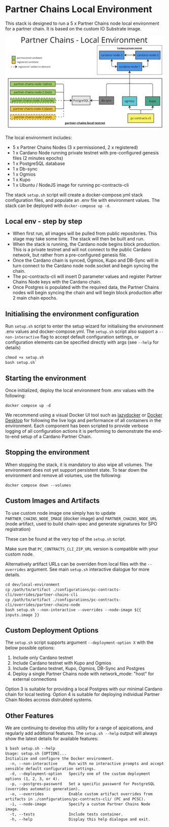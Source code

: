 # Partner Chains Local Environment

This stack is designed to run a 5 x Partner Chains node local environment for a partner chain. It is based on the custom IO Substrate image.

![alt text](pc-local-env.png)

The local environment includes:

- 5 x Partner Chains Nodes (3 x permissioned, 2 x registered)
- 1 x Cardano Node running private testnet with pre-configured genesis files (2 minutes epochs)
- 1 x PostgreSQL database
- 1 x Db-sync
- 1 x Ogmios
- 1 x Kupo
- 1 x Ubuntu / NodeJS image for running pc-contracts-cli

The stack `setup.sh` script will create a docker-compose.yml stack configuration files, and populate an .env file with environment values. The stack can be deployed with `docker-compose up -d`.

## Local env - step by step

- When first run, all images will be pulled from public repositories. This stage may take some time. The stack will then be built and run.
- When the stack is running, the Cardano node begins block production. This is a private testnet and will not connect to the public Cardano network, but rather from a pre-configured genesis file.
- Once the Cardano chain is synced, Ogmios, Kupo and DB-Sync will in turn connect to the Cardano node node.socket and begin syncing the chain.
- The pc-contracts-cli will insert D parameter values and register Partner Chains Node keys with the Cardano chain.
- Once Postgres is populated with the required data, the Partner Chains nodes will begin syncing the chain and will begin block production after 2 main chain epochs.

## Initialising the environment configuration

Run `setup.sh` script to enter the setup wizard for initialising the environment .env values and docker-compose.yml. The `setup.sh` script also support a `--non-interactive` flag to accept default configuration settings, or configuration elements can be specified directly with args (see `--help` for details)

```
chmod +x setup.sh
bash setup.sh`
```

## Starting the environment

Once initialized, deploy the local environment from .env values with the following:

```
docker compose up -d
```

We recommend using a visual Docker UI tool such as [lazydocker](https://github.com/jesseduffield/lazydocker) or [Docker Desktop](https://www.docker.com/products/docker-desktop/) for following the live logs and performance of all containers in the environment. Each component has been scripted to provide verbose logging of all configuration actions it is performing to demonstrate the end-to-end setup of a Cardano Partner Chain.

## Stopping the environment

When stopping the stack, it is mandatory to also wipe all volumes. The environment does not yet support persistent state. To tear down the environment and remove all volumes, use the following:

```
docker compose down --volumes
```

## Custom Images and Artifacts

To use custom node image one simply has to update `PARTNER_CHAINS_NODE_IMAGE` (docker image) and `PARTNER_CHAINS_NODE_URL` (node artifact, used to build chain-spec and generate signatures for SPO registration)

These can be found at the very top of the `setup.sh` script.

Make sure that `PC_CONTRACTS_CLI_ZIP_URL` version is compatible with your custom node.

Alternatively artifact URLs can be overriden from local files with the `--overrides` argument. See main `setup.sh` interactive dialogue for more details.

```
cd dev/local-environment
cp /path/to/artifact ./configurations/pc-contracts-cli/overrides/partner-chains-cli
cp /path/to/artifact ./configurations/pc-contracts-cli/overrides/partner-chains-node
bash setup.sh --non-interactive --overrides --node-image ${{ inputs.image }}
```

## Custom Deployment Options

The `setup.sh` script supports argument `--deployment-option X` with the below possible options:

1. Include only Cardano testnet
2. Include Cardano testnet with Kupo and Ogmios
3. Include Cardano testnet, Kupo, Ogmios, DB-Sync and Postgres
4. Deploy a single Partner Chains node with network_mode: "host" for external connections

Option 3 is suitable for providing a local Postgres with our minimal Cardano chain for local testing. Option 4 is suitable for deploying individual Partner Chain Nodes accross distrubted systems.

## Other Features

We are continuing to develop this utility for a range of appications, and regularly add additional features. The `setup.sh --help` output will always show the latest details for available features:

```
$ bash setup.sh --help
Usage: setup.sh [OPTION]...
Initialize and configure the Docker environment.
  -n, --non-interactive     Run with no interactive prompts and accept sensible default configuration settings.
  -d, --deployment-option   Specify one of the custom deployment options (1, 2, 3, or 4).
  -p, --postgres-password   Set a specific password for PostgreSQL (overrides automatic generation).
  -o, --overrides           Enable custom artifact overrides from artifacts in ./configurations/pc-contracts-cli/ (PC and PCSC).
  -i, --node-image          Specify a custom Partner Chains Node image.
  -t, --tests               Include tests container.
  -h, --help                Display this help dialogue and exit.
```
